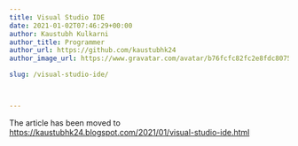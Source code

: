 ```yaml
---
title: Visual Studio IDE
date: 2021-01-02T07:46:29+00:00
author: Kaustubh Kulkarni
author_title: Programmer
author_url: https://github.com/kaustubhk24
author_image_url: https://www.gravatar.com/avatar/b76fcfc82fc2e8fdc8075636f1735f61?s=200

slug: /visual-studio-ide/



---
```

The article has been moved to https://kaustubhk24.blogspot.com/2021/01/visual-studio-ide.html